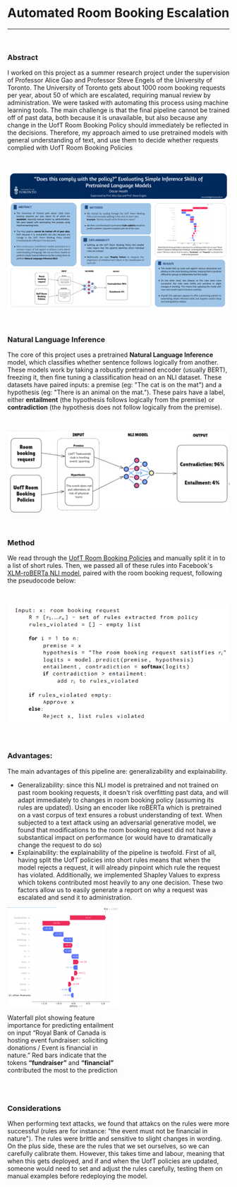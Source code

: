 # Automated Room Booking Escalation
___

&nbsp;

### Abstract
I worked on this project as a summer research project under the supervision of Professor Alice Gao and Professor Steve Engels of the University of Toronto. The University of Toronto gets about 1000 room booking requests per year, about 50 of which are escalated, requiring manual review by administration. We were tasked with automating this process using machine learning tools.
The main challenge is that the final pipeline cannot be trained off of past data, both because it is unavailable, but also because any change in the UofT Room Booking Policy should immediately be reflected in the decisions. Therefore, my approach aimed to use pretrained models with general understanding of text, and use them to decide whether requests complied with UofT Room Booking Policies

&nbsp;

![NLI Example](../Final%20Poster.png)

&nbsp;


### Natural Language Inference

The core of this project uses a pretrained **Natural Language Inference** model, which classifies whether sentence follows logically from another. These models work by taking a robustly pretrained encoder (usually BERT), freezing it, then fine tuning a classification head on an NLI dataset. These datasets have paired inputs: a premise (eg: "The cat is on the mat") and a hypothesis (eg: "There is an animal on the mat."). These pairs have a label, either **entailment** (the hypothesis follows logically from the premise) or **contradiction** (the hypothesis does not follow logically from the premise).

&nbsp;

![NLI Example](../NLI-diagram.png)

&nbsp;

### Method

We read through the [UofT Room Booking Policies](https://governingcouncil.utoronto.ca/secretariat/policies/space-university-toronto-policy-temporary-use-october-28-2010) and manually split it in to a list of short rules. Then, we passed all of these rules into Facebook's [XLM-roBERTa NLI model](https://huggingface.co/joeddav/xlm-roberta-large-xnli), paired with the room booking request, following the pseudocode below:

&nbsp;

![Pseudocode](../room-booking-psueodocode.png)

&nbsp;

### Advantages:

The main advantages of this pipeline are: generalizability and explainability.
- Generalizability: since this NLI model is pretrained and not trained on past room booking requests, it doesn't risk overfitting past data, and will adapt immediately to changes in room booking policy (assuming its rules are updated). Using an encoder like roBERTa which is pretrained on a vast corpus of text ensures a robust understanding of text. When subjected to a text attack using an adversarial generative model, we found that modifications to the room booking request did not have a substantical impact on performance (or would have to dramatically change the request to do so)
- Explainability: the explainability of the pipeline is twofold. First of all, having split the UofT policies into short rules means that when the model rejects a request, it will already pinpoint which rule the request has violated. Additionally, we implemented Shapley Values to express which tokens contributed most heavily to any one decision. These two factors allow us to easily generate a report on why a request was escalated and send it to administration.
<div style="display: flex; flex-direction: column; width: 50%">
<img src="../waterfall-plot.png">
<p>Waterfall plot showing feature importance for predicting entailment on input “Royal Bank of Canada is hosting event fundraiser: soliciting donations / Event is financial in nature.” Red bars indicate that the tokens <strong>“fundraiser”</strong> and <strong>“financial”</strong> contributed the most to the prediction
</p>
</div>

&nbsp;

### Considerations

When performing text attacks, we found that attakcs on the rules were more successful (rules are for instance: "the event must not be financial in nature"). The rules were brittle and sensitive to slight changes in wording. On the plus side, these are the rules that we set ourselves, so we can carefully calibrate them. However, this takes time and labour, meaning that when this gets deployed, and if and when the UofT policies are updated, someone would need to set and adjust the rules carefully, testing them on manual examples before redeploying the model.